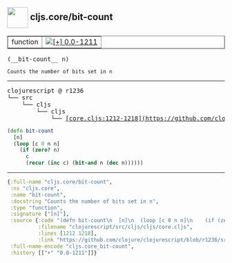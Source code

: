 ## <img width="48px" valign="middle" src="http://i.imgur.com/Hi20huC.png"> cljs.core/bit-count

 <table border="1">
<tr>
<td>function</td>
<td><a href="https://github.com/cljsinfo/api-refs/tree/0.0-1211"><img valign="middle" alt="[+] 0.0-1211" src="https://img.shields.io/badge/+-0.0--1211-lightgrey.svg"></a> </td>
</tr>
</table>

 <samp>
(__bit-count__ n)<br>
</samp>

```
Counts the number of bits set in n
```

---

 <pre>
clojurescript @ r1236
└── src
    └── cljs
        └── cljs
            └── <ins>[core.cljs:1212-1218](https://github.com/clojure/clojurescript/blob/r1236/src/cljs/cljs/core.cljs#L1212-L1218)</ins>
</pre>

```clj
(defn bit-count
  [n]
  (loop [c 0 n n]
    (if (zero? n)
      c
      (recur (inc c) (bit-and n (dec n))))))
```


---

```clj
{:full-name "cljs.core/bit-count",
 :ns "cljs.core",
 :name "bit-count",
 :docstring "Counts the number of bits set in n",
 :type "function",
 :signature ["[n]"],
 :source {:code "(defn bit-count\n  [n]\n  (loop [c 0 n n]\n    (if (zero? n)\n      c\n      (recur (inc c) (bit-and n (dec n))))))",
          :filename "clojurescript/src/cljs/cljs/core.cljs",
          :lines [1212 1218],
          :link "https://github.com/clojure/clojurescript/blob/r1236/src/cljs/cljs/core.cljs#L1212-L1218"},
 :full-name-encode "cljs.core_bit-count",
 :history [["+" "0.0-1211"]]}

```
